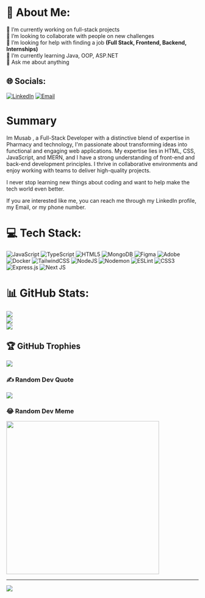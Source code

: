 # 💫 About Me:

🔭 I’m currently working on full-stack projects<br>👯 I’m looking to collaborate with people on new challenges<br>🤝 I’m looking for help with finding a job **(Full Stack, Frontend, Backend, Internships)**<br>🌱 I’m currently learning Java, OOP, ASP.NET<br>💬 Ask me about anything

## 🌐 Socials:

[![LinkedIn](https://img.shields.io/badge/LinkedIn-%230077B5.svg?logo=linkedin&logoColor=white)](https://linkedin.com/in/https://www.linkedin.com/in/musab-sakhrieh/) [![Email](https://img.shields.io/badge/Email%3A-mosabkhaled1998%40gmail.com-black?logo=gmail&labelColor=blue)](mailto:mosabkhaled1998@gmail.com)

# Summary

Im Musab , a Full-Stack Developer with a distinctive blend of expertise in Pharmacy and technology, I'm passionate about transforming ideas into functional and engaging web applications. My expertise lies in HTML, CSS, JavaScript, and MERN, and I have a strong understanding of front-end and back-end development principles. I thrive in collaborative environments and enjoy working with teams to deliver high-quality projects.

I never stop learning new things about coding and want to help make the tech world even better.

If you are interested like me, you can reach me through my LinkedIn profile, my Email, or my phone number.

# 💻 Tech Stack:

![JavaScript](https://img.shields.io/badge/javascript-%23323330.svg?style=for-the-badge&logo=javascript&logoColor=%23F7DF1E) ![TypeScript](https://img.shields.io/badge/typescript-%23007ACC.svg?style=for-the-badge&logo=typescript&logoColor=white) ![HTML5](https://img.shields.io/badge/html5-%23E34F26.svg?style=for-the-badge&logo=html5&logoColor=white) ![MongoDB](https://img.shields.io/badge/MongoDB-%234ea94b.svg?style=for-the-badge&logo=mongodb&logoColor=white) ![Figma](https://img.shields.io/badge/figma-%23F24E1E.svg?style=for-the-badge&logo=figma&logoColor=white) ![Adobe](https://img.shields.io/badge/adobe-%23FF0000.svg?style=for-the-badge&logo=adobe&logoColor=white) ![Docker](https://img.shields.io/badge/docker-%230db7ed.svg?style=for-the-badge&logo=docker&logoColor=white) ![TailwindCSS](https://img.shields.io/badge/tailwindcss-%2338B2AC.svg?style=for-the-badge&logo=tailwind-css&logoColor=white) ![NodeJS](https://img.shields.io/badge/node.js-6DA55F?style=for-the-badge&logo=node.js&logoColor=white) ![Nodemon](https://img.shields.io/badge/NODEMON-%23323330.svg?style=for-the-badge&logo=nodemon&logoColor=%BBDEAD) ![ESLint](https://img.shields.io/badge/ESLint-4B3263?style=for-the-badge&logo=eslint&logoColor=white) ![CSS3](https://img.shields.io/badge/css3-%231572B6.svg?style=for-the-badge&logo=css3&logoColor=white) ![Express.js](https://img.shields.io/badge/express.js-%23404d59.svg?style=for-the-badge&logo=express&logoColor=%2361DAFB) ![Next JS](https://img.shields.io/badge/Next-black?style=for-the-badge&logo=next.js&logoColor=white)

# 📊 GitHub Stats:

![](https://github-readme-stats.vercel.app/api?username=sakhreyah&theme=dark&hide_border=false&include_all_commits=false&count_private=false)<br/>
![](https://github-readme-streak-stats.herokuapp.com/?user=sakhreyah&theme=dark&hide_border=false)<br/>
![](https://github-readme-stats.vercel.app/api/top-langs/?username=sakhreyah&theme=dark&hide_border=false&include_all_commits=false&count_private=false&layout=compact)

## 🏆 GitHub Trophies

![](https://github-profile-trophy.vercel.app/?username=sakhreyah&theme=radical&no-frame=false&no-bg=true&margin-w=4)

### ✍️ Random Dev Quote

![](https://quotes-github-readme.vercel.app/api?type=horizontal&theme=radical)

### 😂 Random Dev Meme

<img src='https://randommeme-five.vercel.app/' style="height: 400px;"/>

---

[![](https://visitcount.itsvg.in/api?id=sakhreyah&icon=0&color=0)](https://visitcount.itsvg.in)

<!-- Proudly created with GPRM ( https://gprm.itsvg.in ) -->

